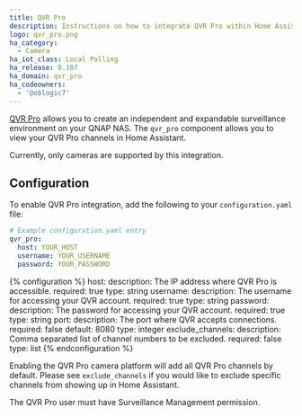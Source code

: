 ```yaml
---
title: QVR Pro
description: Instructions on how to integrate QVR Pro within Home Assistant.
logo: qvr_pro.png
ha_category:
  - Camera
ha_iot_class: Local Polling
ha_release: 0.107
ha_domain: qvr_pro
ha_codeowners:
  - '@oblogic7'
---
```


[QVR Pro](https://www.qnap.com/en/software/qvr-pro) allows you to create 
an independent and expandable surveillance environment on your QNAP NAS.  The 
`qvr_pro` component allows you to view your QVR Pro channels in Home Assistant.

Currently, only cameras are supported by this integration.

## Configuration

To enable QVR Pro integration, add the following to your
`configuration.yaml` file:

```yaml
# Example configuration.yaml entry
qvr_pro:
  host: YOUR_HOST
  username: YOUR_USERNAME
  password: YOUR_PASSWORD
```

{% configuration %}
host:
  description: The IP address where QVR Pro is accessible.
  required: true
  type: string
username:
  description: The username for accessing your QVR account.
  required: true
  type: string
password:
  description: The password for accessing your QVR account.
  required: true
  type: string
port:
  description: The port where QVR accepts connections.
  required: false
  default: 8080
  type: integer
exclude_channels:
  description: Comma separated list of channel numbers to be excluded.
  required: false
  type: list
{% endconfiguration %}

Enabling the QVR Pro camera platform will add all QVR Pro channels by
default. Please see `exclude_channels` if you would like to exclude
specific channels from showing up in Home Assistant.

<p class="note warning">
The QVR Pro user must have Surveillance Management permission.
</p>
